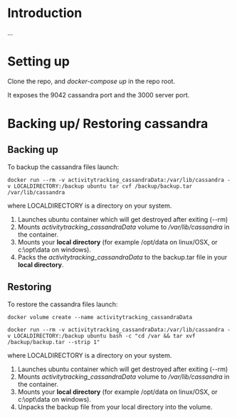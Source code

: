# Introduction
...

# Setting up
Clone the repo, and *docker-compose up* in the repo root.

It exposes the 9042 cassandra port and the 3000 server port.

# Backing up/ Restoring cassandra

## Backing up

To backup the cassandra files launch:

```
docker run --rm -v activitytracking_cassandraData:/var/lib/cassandra -v LOCALDIRECTORY:/backup ubuntu tar cvf /backup/backup.tar /var/lib/cassandra
```
where LOCALDIRECTORY is a directory on your system.

1. Launches ubuntu container which will get destroyed after exiting (--rm)
2. Mounts *activitytracking_cassandraData* volume to */var/lib/cassandra* in the container.
3. Mounts your **local directory** (for example /opt/data on linux/OSX, or c:\opt\data on windows).
4. Packs the *activitytracking_cassandraData* to the backup.tar file in your **local directory**.

## Restoring

To restore the cassandra files launch:

```
docker volume create --name activitytracking_cassandraData

docker run --rm -v activitytracking_cassandraData:/var/lib/cassandra -v LOCALDIRECTORY:/backup ubuntu bash -c "cd /var && tar xvf /backup/backup.tar --strip 1"
```
where LOCALDIRECTORY is a directory on your system.

1. Launches ubuntu container which will get destroyed after exiting (--rm)
2. Mounts *activitytracking_cassandraData* volume to */var/lib/cassandra* in the container.
3. Mounts your **local directory** (for example /opt/data on linux/OSX, or c:\opt\data on windows).
4. Unpacks the backup file from your local directory into the volume.

